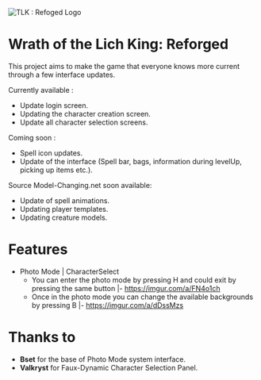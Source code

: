 ![TLK : Refoged Logo](https://github.com/iThorgrim-Hub/Wrath-of-the-Lich-King-Reforged/blob/master/Logo%20Reforged.png)
# Wrath of the Lich King: Reforged

This project aims to make the game that everyone knows more current through a few interface updates.

Currently available :

- Update login screen.
- Updating the character creation screen.
- Update all character selection screens.

Coming soon :
- Spell icon updates.
- Update of the interface (Spell bar, bags, information during levelUp, picking up items etc.).

Source Model-Changing.net soon available:
- Update of spell animations.
- Updating player templates.
- Updating creature models.

# Features

* Photo Mode | CharacterSelect
  * You can enter the photo mode by pressing H and could exit by pressing the same button |- https://imgur.com/a/FN4o1ch
  * Once in the photo mode you can change the available backgrounds by pressing B |- https://imgur.com/a/dDssMzs


# Thanks to
- __Bset__ for the base of Photo Mode system interface.
- __Valkryst__ for Faux-Dynamic Character Selection Panel.
